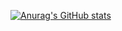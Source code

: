 [![Anurag's GitHub stats](https://github-readme-stats.vercel.app/api?username=kiady66)](https://github.com/anuraghazra/github-readme-stats)
